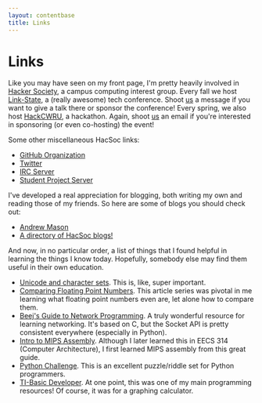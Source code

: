```yaml
---
layout: contentbase
title: Links
---
```

# Links

Like you may have seen on my front page, I'm pretty heavily involved in
[Hacker Society][hacsoc], a campus computing interest group.  Every fall we host
[Link-State][], a (really awesome) tech conference.  Shoot [us][officers] a
message if you want to give a talk there or sponsor the conference!  Every
spring, we also host [HackCWRU][], a hackathon.  Again, shoot [us][officers] an
email if you're interested in sponsoring (or even co-hosting) the event!

[hacsoc]: http://hacsoc.org
[officers]: mailto:hacsoc-officers@case.edu
[Link-State]: http://acm.case.edu/acm/conference/
[HackCWRU]: http://hack.cwru.edu

Some other miscellaneous HacSoc links:

- [GitHub Organization](https://github.com/hacsoc)
- [Twitter](https://twitter.com/cwruacm)
- [IRC Server](http://irc.case.edu)
- [Student Project Server](http://people.acm.case.edu)

I've developed a real appreciation for blogging, both writing my own and reading
those of my friends.  So here are some of blogs you should check out:

- [Andrew Mason](http://fixedpoint.xyz)
- [A directory of HacSoc blogs!](http://hacsoc.org/wiki/directory)

And now, in no particular order, a list of things that I found helpful in
learning the things I know today.  Hopefully, somebody else may find them useful
in their own education.

- [Unicode and character sets][joel-unicode]. This is, like, super important.
- [Comparing Floating Point Numbers][float].  This article series was pivotal in
  me learning what floating point numbers even are, let alone how to compare
  them.
- [Beej's Guide to Network Programming][beej].  A truly wonderful resource for
  learning networking.  It's based on C, but the Socket API is pretty consistent
  everywhere (especially in Python).
- [Intro to MIPS Assembly][mips].  Although I later learned this in EECS 314
  (Computer Architecture), I first learned MIPS assembly from this great guide.
- [Python Challenge][py-chal].  This is an excellent puzzle/riddle set for
  Python programmers.
- [TI-Basic Developer][tibasicdev].  At one point, this was one of my main
  programming resources!  Of course, it was for a graphing calculator.

[joel-unicode]: http://www.joelonsoftware.com/articles/Unicode.html
[beej]: http://beej.us/guide/bgnet/
[mips]: http://chortle.ccsu.edu/assemblytutorial/index.html
[py-chal]: http://www.pythonchallenge.com/
[tibasicdev]: http://tibasicdev.wikidot.com/
[float]: https://randomascii.wordpress.com/2012/02/25/comparing-floating-point-numbers-2012-edition/
